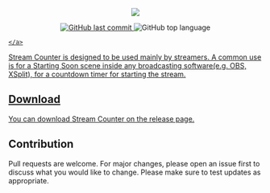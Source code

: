 <p align=center>
    <img src="https://i.imgur.com/hoCNh5W.png"/>
</p>

<p align=center>
    <a href="https://github.com/rageCode153/Stream-Counter/commits/main">
        <img alt="GitHub last commit" src="https://img.shields.io/github/last-commit/rageCode153/Stream-Counter">
    </a>
    <img alt="GitHub top language" src="https://img.shields.io/github/languages/top/rageCode153/Stream-Counter?color=orange">
    <a href="https://github.com/rageCode153/Stream-Counter/blob/main/LICENSE">
        
    </a>
</p>

Stream Counter is designed to be used mainly by streamers. A common use is for a Starting Soon scene inside any broadcasting software(e.g. OBS, XSplit), for a countdown timer for starting the stream.

## Download

You can download Stream Counter [on the release page.](https://github.com/rageCode153/Stream-Counter/releases)

## Contribution

Pull requests are welcome. For major changes, please open an issue first to discuss what you would like to change.
Please make sure to test updates as appropriate.
